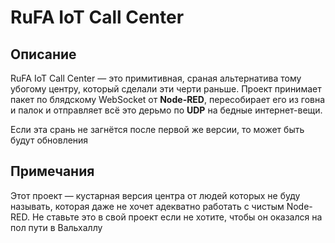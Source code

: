 # RuFA IoT Call Center

## Описание

RuFA IoT Call Center — это примитивная, сраная альтернатива тому убогому центру, который сделали эти черти раньше. Проект принимает пакет по блядскому WebSocket от **Node-RED**, пересобирает его из говна и палок и отправляет всё это дерьмо по **UDP** на бедные интернет-вещи.

Если эта срань не загнётся после первой же версии, то может быть будут обновления

## Примечания

Этот проект — кустарная версия центра от людей которых  не буду называть, которая даже не хочет адекватно работать с чистым Node-RED. Не ставьте это в свой проект если не хотите, чтобы он оказался на пол пути в Вальхаллу
